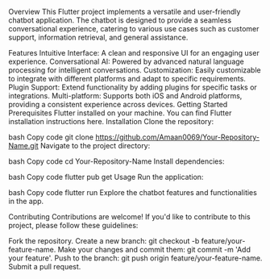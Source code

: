 Overview
This Flutter project implements a versatile and user-friendly chatbot application. The chatbot is designed to provide a seamless conversational experience, catering to various use cases such as customer support, information retrieval, and general assistance.

Features
Intuitive Interface: A clean and responsive UI for an engaging user experience.
Conversational AI: Powered by advanced natural language processing for intelligent conversations.
Customization: Easily customizable to integrate with different platforms and adapt to specific requirements.
Plugin Support: Extend functionality by adding plugins for specific tasks or integrations.
Multi-platform: Supports both iOS and Android platforms, providing a consistent experience across devices.
Getting Started
Prerequisites
Flutter installed on your machine. You can find Flutter installation instructions here.
Installation
Clone the repository:

bash
Copy code
git clone https://github.com/Amaan0069/Your-Repository-Name.git
Navigate to the project directory:

bash
Copy code
cd Your-Repository-Name
Install dependencies:

bash
Copy code
flutter pub get
Usage
Run the application:

bash
Copy code
flutter run
Explore the chatbot features and functionalities in the app.

Contributing
Contributions are welcome! If you'd like to contribute to this project, please follow these guidelines:

Fork the repository.
Create a new branch: git checkout -b feature/your-feature-name.
Make your changes and commit them: git commit -m 'Add your feature'.
Push to the branch: git push origin feature/your-feature-name.
Submit a pull request.
